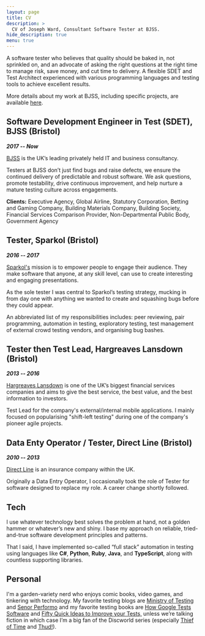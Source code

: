 ```yaml
---
layout: page
title: CV
description: >
  CV of Joseph Ward, Consultant Software Tester at BJSS. 
hide_description: true
menu: true
---
```


A software tester who believes that quality should be baked in, not sprinkled on, and an advocate of asking the right questions at the right time to manage risk, save money, and cut time to delivery. A flexible SDET and Test Architect experienced with various programming languages and testing tools to achieve excellent results.

More details about my work at BJSS, including specific projects, are available [here](https://josephward.tech/projects/).

## Software Development Engineer in Test (SDET), BJSS (Bristol)

***2017 -- Now***

[BJSS](https://bjss.com/) is the UK’s leading privately held IT and business consultancy.

Testers at BJSS don’t just find bugs and raise defects, we ensure the continued delivery of predictable and robust software. We ask questions, promote testability, drive continuous improvement, and help nurture a mature testing culture across engagements.

**Clients:** Executive Agency, Global Airline, Statutory Corporation, Betting and Gaming Company, Building Materials Company, Building Society, Financial Services Comparison Provider, Non-Departmental Public Body, Government Agency

## Tester, Sparkol (Bristol)

***2016 -- 2017***

[Sparkol's](https://sparkol.com/) mission is to empower people to engage their audience. They make software that anyone, at any skill level, can use to create interesting and engaging presentations.

As the sole tester I was central to Sparkol’s testing strategy, mucking in from day one with anything we wanted to create and squashing bugs before they could appear.

An abbreviated list of my responsibilities includes: peer reviewing, pair programming, automation in testing, exploratory testing, test management of external crowd testing vendors, and organising bug bashes.

## Tester then Test Lead, Hargreaves Lansdown (Bristol)

***2013 -- 2016***

[Hargreaves Lansdown](https://hl.co.uk/) is one of the UK’s biggest financial services companies and aims to give the best service, the best value, and the best information to investors.

Test Lead for the company's external/internal mobile applications. I mainly focused on popularising "shift-left testing" during one of the company's pioneer agile projects.

## Data Enty Operator / Tester, Direct Line (Bristol)

***2010 -- 2013***

[Direct Line](https://www.directline.com/) is an insurance company within the UK.

Originally a Data Entry Operator, I occasionally took the role of Tester for software designed to replace my role. A career change shortly followed.

## Tech

I use whatever technology best solves the problem at hand, not a golden hammer or whatever’s new and shiny. I base my approach on reliable, tried-and-true software development principles and patterns.

That l said, I have implemented so-called “full stack” automation in testing using languages like **C#**, **Python**, **Ruby**, **Java**, and **TypeScript**, along with countless supporting libraries.

## Personal

I'm a garden-variety nerd who enjoys comic books, video games, and tinkering with technology. My favorite testing blogs are [Ministry of Testing](https://www.ministryoftesting.com/) and [Senor Performo](https://www.srperf.com/) and my favorite testing books are [How Google Tests Software](https://www.amazon.co.uk/Google-Tests-Software-James-Whittaker/dp/0321803027) and [Fifty Quick Ideas to Improve your Tests,](https://www.amazon.co.uk/Fifty-Quick-Ideas-Improve-Tests/dp/0993088112/) unless we’re talking fiction in which case I’m a big fan of the Discworld series (especially [Thief of Time](https://www.amazon.co.uk/Thief-Time-Discworld-Novel-Novels/dp/0552167649/) and [Thud!](https://www.amazon.co.uk/Thud-Discworld-Novel-34-Novels/dp/055216769X/)).
